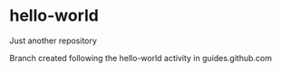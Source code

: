 # hello-world
Just another repository

Branch created following the hello-world activity in guides.github.com

